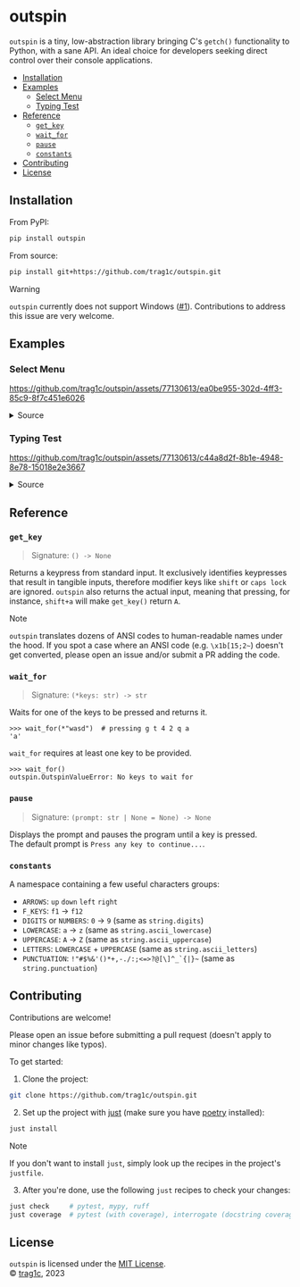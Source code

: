 # outspin

`outspin` is a tiny, low-abstraction library bringing C's `getch()` functionality to Python, with a sane API. An ideal choice for developers seeking direct control over their console applications.

- [Installation](#installation)
- [Examples](#examples)
  - [Select Menu](#select-menu)
  - [Typing Test](#typing-test)
- [Reference](#reference)
  - [`get_key`](#get_key)
  - [`wait_for`](#wait_for)
  - [`pause`](#pause)
  - [`constants`](#constants)
- [Contributing](#contributing)
- [License](#license)

## Installation

From PyPI:
```bash
pip install outspin
```
From source:
```bash
pip install git+https://github.com/trag1c/outspin.git
```

> [!Warning]
> `outspin` currently does not support Windows ([#1]). Contributions to address
> this issue are very welcome.

## Examples

### Select Menu

https://github.com/trag1c/outspin/assets/77130613/ea0be955-302d-4ff3-85c9-8f7c451e6026

<details>
    <summary>Source</summary>

```py
from outspin import wait_for


def _display_selected(*options: str, selected: int) -> None:
    print("Select an option:")
    for i, option in enumerate(options):
        print(f"{'>' if i == selected else ' '} {option}")
    print(f"\033[{len(options) + 1}F", end="")


def select(*options: str) -> str:
    selected = 0
    _display_selected(*options, selected=selected)
    while (key := wait_for("up", "down", "enter")) != "enter":
        selected += 1 if key == "down" else -1
        selected %= len(options)
        _display_selected(*options, selected=selected)
    print("\n" * len(options))
    return options[selected]


print("Selected", select("Python", "Rust", "Swift", "C++", "C", "Kotlin"))
```
</details>

### Typing Test

https://github.com/trag1c/outspin/assets/77130613/c44a8d2f-8b1e-4948-8e78-15018e2e3667

<details>
  <summary>Source</summary>

> Requires [dahlia] and [nouns.txt]
```py
from __future__ import annotations

import sys
from collections.abc import Iterator
from datetime import datetime
from itertools import count, islice, zip_longest
from pathlib import Path
from random import choice
from string import ascii_lowercase

from dahlia import dprint
from outspin import pause, wait_for

NOUNS = [
    w
    for w in Path("nouns.txt").read_text().splitlines()
    if len(w) < 12 and w.isalpha()
]


class WordQueue:
    def __init__(self) -> None:
        self._gen = (choice(NOUNS) for _ in count())
        self._queue: list[str] = []
        self.load(4)

    def load(self, number: int = 1) -> None:
        self._queue.extend(islice(self._gen, number))

    @property
    def loaded(self) -> tuple[str, ...]:
        return tuple(self._queue)

    def __iter__(self) -> Iterator[str]:
        return self

    def __next__(self) -> str:
        self._queue.pop(0)
        self.load()
        return self._queue[0]


def render(wq: WordQueue, buffer: list[str]) -> None:
    current, *up_next = wq.loaded
    buf_str = "".join(buffer)
    first_bad_idx = (
        (
            next(
                i
                for i, (a, b) in enumerate(zip_longest(buf_str, current, fillvalue="_"))
                if a != b
            )
            if buf_str != current
            else len(current)
        )
        if buf_str and current
        else 0
    )
    dprint(f"\033[2F\033[0JUp next: &2{' '.join(up_next)}")
    print(f"\n> {buf_str[:first_bad_idx]}", end="")
    if bad_content := buf_str[first_bad_idx:]:
        dprint(f"&4{bad_content}&8{current[first_bad_idx+len(bad_content):]}", end="")
    else:
        dprint(f"&8{current[first_bad_idx:]}", end="")
    sys.stdout.flush()


def main(time: int) -> None:
    pause()
    start_time = datetime.now()

    wq = WordQueue()
    buffer: list[str] = []
    word = list(next(wq))
    typed_chars = 0

    while (datetime.now() - start_time).seconds < time:
        render(wq, buffer)
        key = wait_for(*ascii_lowercase, "space", "backspace")
        if key == "space":
            if buffer == word:
                buffer = []
                typed_chars += len(word) + 1
                word = list(next(wq))
        elif key == "backspace":
            if buffer:
                buffer.pop()
        else:
            buffer.append(key)

    print(f"\nWPM: {(typed_chars - 1) / 5 / (time / 60):.2f}")


if __name__ == "__main__":
    main(int(sys.argv[1] if len(sys.argv) > 1 else 30))
```
</details>

## Reference

### `get_key`
> Signature: `() -> None`

Returns a keypress from standard input. It exclusively identifies keypresses
that result in tangible inputs, therefore modifier keys like `shift` or
`caps lock` are ignored. `outspin` also returns the actual input, meaning that
pressing, for instance, `shift+a` will make `get_key()` return `A`.


> [!Note]
> `outspin` translates dozens of ANSI codes to human-readable names under the
> hood. If you spot a case where an ANSI code (e.g. `\x1b[15;2~`) doesn't get
> converted, please open an issue and/or submit a PR adding the code.


### `wait_for`
> Signature: `(*keys: str) -> str`

Waits for one of the keys to be pressed and returns it.
```pycon
>>> wait_for(*"wasd")  # pressing g t 4 2 q a
'a'
```
`wait_for` requires at least one key to be provided.
```pycon
>>> wait_for()
outspin.OutspinValueError: No keys to wait for
```


### `pause`
> Signature: `(prompt: str | None = None) -> None`

Displays the prompt and pauses the program until a key is pressed.  
The default prompt is `Press any key to continue...`.


### `constants`

A namespace containing a few useful characters groups:
- `ARROWS`: `up` `down` `left` `right`
- `F_KEYS`: `f1` → `f12`
- `DIGITS` or `NUMBERS`: `0` → `9` (same as `string.digits`)
- `LOWERCASE`: `a` → `z` (same as `string.ascii_lowercase`)
- `UPPERCASE`: `A` → `Z` (same as `string.ascii_uppercase`)
- `LETTERS`: `LOWERCASE` + `UPPERCASE` (same as `string.ascii_letters`)
- `PUNCTUATION`: ``!"#$%&'()*+,-./:;<=>?@[\]^_`{|}~`` (same as `string.punctuation`)


## Contributing

Contributions are welcome! 

Please open an issue before submitting a pull request
(doesn't apply to minor changes like typos).

To get started:

1. Clone the project:
```bash
git clone https://github.com/trag1c/outspin.git
```

2. Set up the project with [just] (make sure you have [poetry] installed):
```bash
just install
```

> [!Note]
> If you don't want to install `just`, simply look up the recipes
> in the project's `justfile`.

3. After you're done, use the following `just` recipes to check your changes:
```bash
just check     # pytest, mypy, ruff 
just coverage  # pytest (with coverage), interrogate (docstring coverage)
```

## License
`outspin` is licensed under the [MIT License].  
© [trag1c], 2023

[MIT License]: https://opensource.org/license/mit/
[poetry]: https://python-poetry.org/
[just]: https://github.com/casey/just/
[trag1c]: https://github.com/trag1c/
[dahlia]: https://github.com/dahlia-lib/dahlia/
[nouns.txt]: https://gist.github.com/trag1c/f74b2ab3589bc4ce5706f934616f6195/
[#1]: https://github.com/trag1c/outspin/issues/1